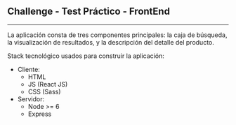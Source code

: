 ## Challenge - Test Práctico - FrontEnd
---
La aplicación consta de tres componentes principales: la caja de búsqueda, la visualización de
resultados, y la descripción del detalle del producto.

Stack tecnológico usados para construir la aplicación:
  - Cliente:
      - HTML
      - JS (React JS)
      - CSS (Sass)
  - Servidor:
      - Node >= 6
      - Express
